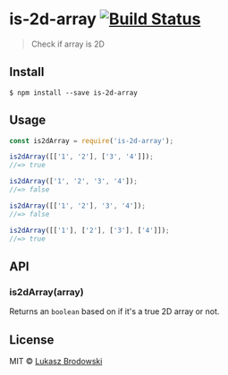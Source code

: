 # is-2d-array [![Build Status](https://api.travis-ci.org/lukebro/is-2d-array.svg)](https://travis-ci.org/lukebro/is-2d-array)

> Check if array is 2D

## Install
```console
$ npm install --save is-2d-array
```

## Usage
```javascript
const is2dArray = require('is-2d-array');

is2dArray([['1', '2'], ['3', '4']]);
//=> true

is2dArray(['1', '2', '3', '4']);
//=> false

is2dArray([['1', '2'], '3', '4']);
//=> false

is2dArray([['1'], ['2'], ['3'], ['4']]);
//=> true
```
## API

### is2dArray(array)

Returns an `boolean` based on if it's a true 2D array or not.

## License

MIT © [Lukasz Brodowski](http://lukebro.com)

